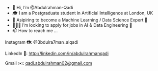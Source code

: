- 👋 Hi, I’m @Abdulrahman-Qadi
- 🎓 I am a Postgraduate student in Artificial Intelligence at London, UK
- 🌱 Asipiring to become a Machine Learning / Data Science Expert 🦾
- 👨🏻‍💻 I’m looking to apply for jobs in AI & Data Engineering 💎
- 📫 How to reach me ...

Instagram 📷: @3bdulra7man_alqadi

LinkedIn 🔗: http://linkedin.com/in/abdulrahmanqadi

Gmail ✉️: qadi.abdulrahman02@gmail.com

<!---
Abdulrahman-Qadi/Abdulrahman-Qadi is a ✨ special ✨ repository because its `README.md` (this file) appears on your GitHub profile.
You can click the Preview link to take a look at your changes.
--->
